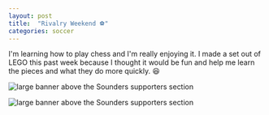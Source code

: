 ```yaml
---
layout: post
title:  "Rivalry Weekend ⚽"
categories: soccer 
---
```


I'm learning how to play chess and I'm really enjoying it. I made a set out of LEGO this past week because I thought it would be fun and help me learn the pieces and what they do more quickly. 😆

![large banner above the Sounders supporters section ](/tanyaselvog.github.io/assets/legacy.jpeg)

![large banner above the Sounders supporters section ](/tanyaselvog.github.io/assets/lodeiro.jpeg)